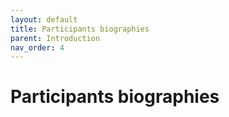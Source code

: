 ```yaml
---
layout: default
title: Participants biographies
parent: Introduction
nav_order: 4
---
```


# Participants biographies
